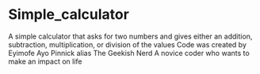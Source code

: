 # Simple_calculator
A simple calculator that asks for two numbers and gives either an addition, subtraction, multiplication, or division of the values
Code was created by Eyimofe Ayo Pinnick alias The Geekish Nerd
A novice coder who wants to make an impact on life

